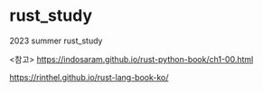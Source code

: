 # rust_study
2023 summer rust_study

<참고>
https://indosaram.github.io/rust-python-book/ch1-00.html

https://rinthel.github.io/rust-lang-book-ko/
